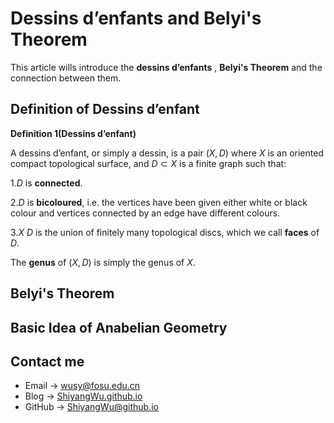 # Dessins d’enfants and Belyi's Theorem

<script src="https://cdn.mathjax.org/mathjax/latest/MathJax.js?config=TeX-AMS-MML_HTMLorMML" type="text/javascript"></script> <script type="text/x-mathjax-config"> MathJax.Hub.Config({ tex2jax: { skipTags: ['script', 'noscript', 'style', 'textarea', 'pre'], inlineMath: [['$','$']] } }); </script>

This article wills introduce the **dessins d’enfants** , **Belyi's Theorem** and the connection between them.

## Definition of Dessins d’enfant 

**Definition 1(Dessins d’enfant)**

A dessins d’enfant, or simply a dessin, is a pair $(X, D)$ where $X$ is an oriented compact topological surface, and $D \subset X$ is a finite graph such that:

1.$D$ is **connected**.

2.$D$ is **bicoloured**, i.e. the vertices have been given either white or black colour and vertices connected by an edge have different colours.

3.$X \ D$ is the union of finitely many topological discs, which we call **faces** of $D$.

The **genus** of $(X,D)$ is simply the genus of $X$.

## Belyi's Theorem

## Basic Idea of Anabelian Geometry

## Contact me

* Email -> <wusy@fosu.edu.cn>
* Blog -> [ShiyangWu.github.io](https://shiyangwu.github.io/)
* GitHub -> [ShiyangWu@github.io](https://github.com/ShiyangWu/ShiyangWu.github.io/blob/master/README.md)

